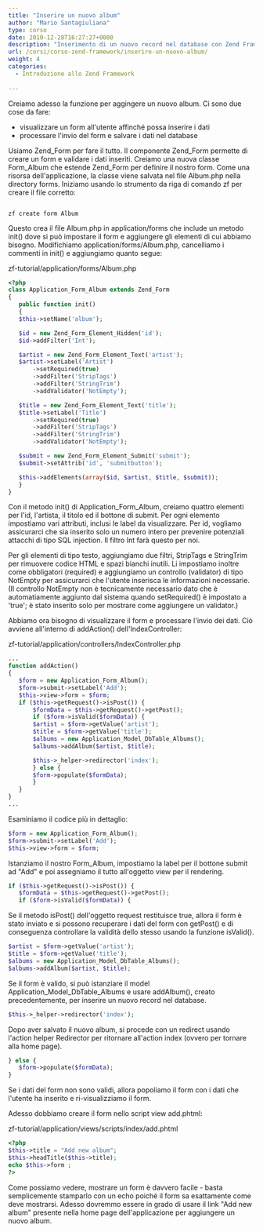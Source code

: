 ```yaml
---
title: "Inserire un nuovo album"
author: "Mario Santagiuliana"
type: corso
date: 2010-12-28T16:27:27+0000
description: "Inserimento di un nuovo record nel database con Zend Framework"
url: /corsi/corso-zend-framework/inserire-un-nuovo-album/
weight: 4
categories:
  - Introduzione allo Zend Framework
  
---
```

Creiamo adesso la funzione per aggingere un nuovo album. Ci sono due cose da fare:

- visualizzare un form all'utente affinché possa inserire i dati
- processare l'invio del form e salvare i dati nel database
 
Usiamo Zend\_Form per fare il tutto. Il componente Zend\_Form permette di creare un form e validare i dati inseriti. Creiamo una nuova classe Form\_Album che estende Zend\_Form per definire il nostro form. Come una risorsa dell'applicazione, la classe viene salvata nel file Album.php nella directory forms. Iniziamo usando lo strumento da riga di comando zf per creare il file corretto:

 ```

zf create form Album
```

Questo crea il file Album.php in application/forms che include un metodo init() dove si può impostare il form e aggiungere gli elementi di cui abbiamo bisogno. Modifichiamo application/forms/Album.php, cancelliamo i commenti in init() e aggiungiamo quanto segue:

zf-tutorial/application/forms/Album.php

 ```php
<?php
class Application_Form_Album extends Zend_Form
{
    public function init()
    {
    $this->setName('album');

    $id = new Zend_Form_Element_Hidden('id');
    $id->addFilter('Int');

    $artist = new Zend_Form_Element_Text('artist');
    $artist->setLabel('Artist')
        ->setRequired(true)
        ->addFilter('StripTags')
        ->addFilter('StringTrim')
        ->addValidator('NotEmpty');

    $title = new Zend_Form_Element_Text('title');
    $title->setLabel('Title')
        ->setRequired(true)
        ->addFilter('StripTags')
        ->addFilter('StringTrim')
        ->addValidator('NotEmpty');

    $submit = new Zend_Form_Element_Submit('submit');
    $submit->setAttrib('id', 'submitbutton');

    $this->addElements(array($id, $artist, $title, $submit));
    }
}
```

Con il metodo init() di Application\_Form\_Album, creiamo quattro elementi per l'id, l'artista, il titolo ed il bottone di submit. Per ogni elemento impostiamo vari attributi, inclusi le label da visualizzare. Per id, vogliamo assicurarci che sia inserito solo un numero intero per prevenire potenziali attacchi di tipo SQL injection. Il filtro Int farà questo per noi.

Per gli elementi di tipo testo, aggiungiamo due filtri, StripTags e StringTrim per rimuovere codice HTML e spazi bianchi inutili. Li impostiamo inoltre come obbligatori (required) e aggiungiamo un controllo (validator) di tipo NotEmpty per assicurarci che l'utente inserisca le informazioni necessarie. (Il controllo NotEmpty non è tecnicamente necessario dato che è automatiamente aggiunto dal sistema quando setRequired() è impostato a 'true'; è stato inserito solo per mostrare come aggiungere un validator.)

Abbiamo ora bisogno di visualizzare il form e processare l'invio dei dati. Ciò avviene all'interno di addAction() dell'IndexController:

zf-tutorial/application/controllers/IndexController.php

 ```php
 ...
 function addAction()
 {
    $form = new Application_Form_Album();
    $form->submit->setLabel('Add');
    $this->view->form = $form;
    if ($this->getRequest()->isPost()) {
        $formData = $this->getRequest()->getPost();
        if ($form->isValid($formData)) {
        $artist = $form->getValue('artist');
        $title = $form->getValue('title');
        $albums = new Application_Model_DbTable_Albums();
        $albums->addAlbum($artist, $title);

        $this->_helper->redirector('index');
        } else {
        $form->populate($formData);
        }
    }
 }
 ...
```

Esaminiamo il codice più in dettaglio:

 ```php
$form = new Application_Form_Album();
$form->submit->setLabel('Add');
$this->view->form = $form;
```

Istanziamo il nostro Form\_Album, impostiamo la label per il bottone submit ad "Add" e poi assegniamo il tutto all'oggetto view per il rendering.

 ```php
if ($this->getRequest()->isPost()) {
    $formData = $this->getRequest()->getPost();
    if ($form->isValid($formData)) {
```

Se il metodo isPost() dell'oggetto request restituisce true, allora il form è stato inviato e si possono recuperare i dati del form con getPost() e di conseguenza controllare la validità dello stesso usando la funzione isValid().

 ```php
$artist = $form->getValue('artist');
$title = $form->getValue('title');
$albums = new Application_Model_DbTable_Albums();
$albums->addAlbum($artist, $title);
```

Se il form è valido, si può istanziare il model Application\_Model\_DbTable\_Albums e usare addAlbum(), creato precedentemente, per inserire un nuovo record nel database.

 ```php
$this->_helper->redirector('index');
```

Dopo aver salvato il nuovo album, si procede con un redirect usando l'action helper Redirector per ritornare all'action index (ovvero per tornare alla home page).

 ```php
} else {
    $form->populate($formData);
}
```

Se i dati del form non sono validi, allora popoliamo il form con i dati che l'utente ha inserito e ri-visualizziamo il form.

Adesso dobbiamo creare il form nello script view add.phtml:

zf-tutorial/application/views/scripts/index/add.phtml

 ```php
<?php
$this->title = "Add new album";
$this->headTitle($this->title);
echo $this->form ;
?>
```

Come possiamo vedere, mostrare un form è davvero facile - basta semplicemente stamparlo con un echo poiché il form sa esattamente come deve mostrarsi. Adesso dovremmo essere in grado di usare il link "Add new album" presente nella home page dell'applicazione per aggiungere un nuovo album.